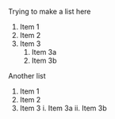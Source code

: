 Trying to make a list here
1. Item 1
2. Item 2
3. Item 3
   1. Item 3a
   2. Item 3b

Another list
1. Item 1
2. Item 2
3. Item 3
   i. Item 3a
   ii. Item 3b
